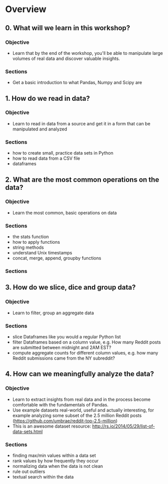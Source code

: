 # Overview

## 0. What will we learn in this workshop?
### Objective
- Learn that by the end of the workshop, you'll be able to manipulate large volumes of real data and discover valuable insights.

### Sections
- Get a basic introduction to what Pandas, Numpy and Scipy are

## 1. How do we read in data?
### Objective
- Learn to read in data from a source and get it in a form that can be manipulated and analyzed

### Sections
- how to create small, practice data sets in Python
- how to read data from a CSV file
- dataframes

## 2. What are the most common operations on the data?
### Objective
- Learn the most common, basic operations on data

### Sections
- the stats function
- how to apply functions
- string methods
- understand Unix timestamps
- concat, merge, append, groupby functions

### Sections
## 3. How do we slice, dice and group data?
### Objective
- Learn to filter, group an aggregate data

### Sections
- slice Dataframes like you would a regular Python list
- filter Dataframes based on a column value, e.g. How many Reddit posts are submitted between midnight and 2AM EST?
- compute aggregate counts for different column values, e.g. how many Reddit submissions came from the NY subreddit?

## 4. How can we meaningfully analyze the data?
### Objective
- Learn to extract insights from real data and in the process become comfortable with the fundamentals of Pandas.
- Use example datasets real-world, useful and actually interesting, for example analyzing some subset of the 2.5 million Reddit posts (https://github.com/umbrae/reddit-top-2.5-million)
- This is an awesome dataset resource: http://rs.io/2014/05/29/list-of-data-sets.html

### Sections
- finding max/min values within a data set
- rank values by how frequently they occur
- normalizing data when the data is not clean
- rule out outliers
- textual search within the data
